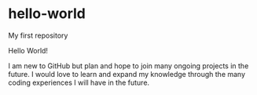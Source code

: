 # hello-world
My first repository

Hello World!

I am new to GitHub but plan and hope to join many ongoing projects in the future. I would love to learn and expand my knowledge through the many coding experiences I will have in the future.
